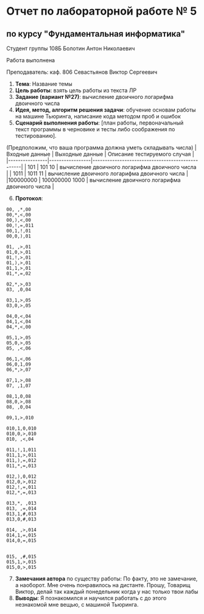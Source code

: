 # Отчет по лабораторной работе № 5
## по курсу "Фундаментальная информатика"

Студент группы 108Б Болотин Антон Николаевич

Работа выполнена

Преподаватель: каф. 806 Севастьянов Виктор Сергеевич

1. **Тема**: Название темы
2. **Цель работы**: взять цель работы из текста ЛР
3. **Задание (вариант №27)**: вычисление двоичного логарифма двоичного числа
4. **Идея, метод, алгоритм решения задачи**: обучение основам работы на машине Тьюринга, написание кода методом проб и ошибок
5. **Сценарий выполнения работы**: [план работы, первоначальный текст программы в черновике и тесты либо соображения по тестированию].

(Предположим, что ваша программа должна уметь складывать числа)
| Входные данные | Выходные данные | Описание тестируемого случая                    |
|----------------|-----------------|-------------------------------------------------|
| 101            | 101 10          | вычисление двоичного логарифма двоичного числа  |
| 1011           | 1011 11         | вычисление двоичного логарифма двоичного числа  |
|100000000       | 100000000 1000  | вычисление двоичного логарифма двоичного числа  |


6. **Протокол**:
```
00, ,*,00
00,*,<,00
00,),<,00
00,!,=,011
00,1,!,01
00,0,),01

01, ,>,01
01,0,>,01
01,!,>,01
01,),>,01
01,1,>,01
01,*,=,02

02,*,>,03
03, ,0,04

03,1,>,05
03,0,>,05

04,0,<,04
04,1,<,04
04,*,<,00

05,1,>,05
05,0,>,05
05, ,<,06

06,1,<,06
06,0,1,09
06,*,>,07

07,1,>,08
07, ,1,07

08,1,0,08
08,0,>,08
08, ,0,04

09,1,>,010

010,1,0,010
010,0,>,010
010, ,<,04

011,!,1,011
011,1,>,011
011,),=,012
011,*,=,013

012,),0,012
012,0,>,012
012,!,=,011
012,*,=,013

013,*, ,013
013, ,=,014
013,1,#,013
013,0,#,013

014, ,>,014
014,1,=,015
014,0,=,015


015, ,#,015
015,1,>,015
015,0,>,015
```
7. **Замечания автора** по существу работы: По факту, это не замечание, а наоборот. Мне очень понравилось на дистанте. Прошу, Товарищ Виктор, делай так каждый понедельник когда у нас только твои лабы
8. **Выводы**: Я познакомился и научился работать с до этого незнакомой мне вещью, с машиной Тьюринга.

